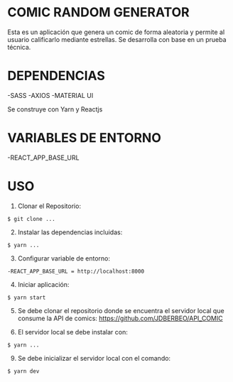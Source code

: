 # COMIC RANDOM GENERATOR
Esta es un aplicación que genera un comic de forma aleatoria y permite al usuario calificarlo mediante estrellas.
Se desarrolla con base en un prueba técnica.

# DEPENDENCIAS
-SASS
-AXIOS
-MATERIAL UI

Se construye con Yarn y Reactjs

# VARIABLES DE ENTORNO
-REACT_APP_BASE_URL

# USO

1. Clonar el Repositorio: 
```
$ git clone ...
```
2. Instalar las dependencias incluidas:
```
$ yarn ...
```
3. Configurar variable de entorno:
```
-REACT_APP_BASE_URL = http://localhost:8000
```
4. Iniciar aplicación:
```
$ yarn start
```
5. Se debe clonar el repositorio donde se encuentra el servidor local que consume la API de comics:
https://github.com/JDBERBEO/API_COMIC

7. El servidor local se debe instalar con:
```
$ yarn ...
```
9. Se debe inicializar el servidor local con el comando:
```
$ yarn dev
```

